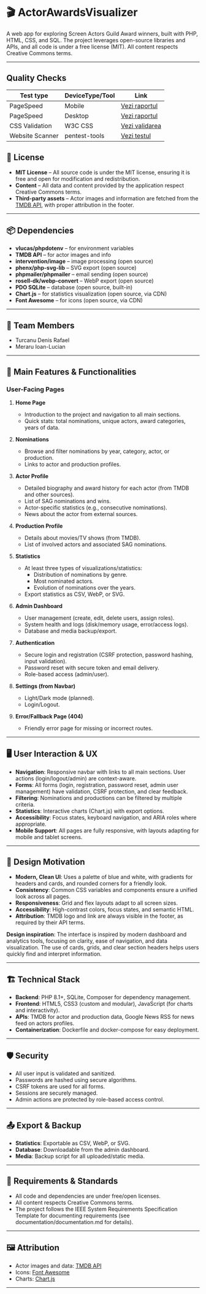 # 🎬 ActorAwardsVisualizer

A web app for exploring Screen Actors Guild Award winners, built with PHP, HTML, CSS, and SQL. The project leverages open-source libraries and APIs, and all code is under a free license (MIT). All content respects Creative Commons terms.

---

## Quality Checks

| Test type      | DeviceType/Tool | Link                                                                                                            |
|------------------|-----------------|-----------------------------------------------------------------------------------------------------------------|
| PageSpeed        | Mobile          | [Vezi raportul](https://pagespeed.web.dev/analysis/https-webproject-turcanu-live/rvfq9q1r5u?form_factor=mobile)   |
| PageSpeed        | Desktop         | [Vezi raportul](https://pagespeed.web.dev/analysis/https-webproject-turcanu-live/rvfq9q1r5u?form_factor=desktop) |
| CSS Validation    | W3C CSS         | [Vezi validarea](https://jigsaw.w3.org/css-validator/validator?uri=https%3A%2F%2Fwebproject.turcanu.live&profile=css3svg&usermedium=all&warning=1&vextwarning=&lang=en) |
| Website Scanner  | pentest-tools   | [Vezi testul](https://pentest-tools.com/website-vulnerability-scanning/website-scanner/scans/tIyyJgbcWVUwMj0j?view_report=true) |


## 📜 License

- **MIT License** – All source code is under the MIT license, ensuring it is free and open for modification and redistribution.
- **Content** – All data and content provided by the application respect Creative Commons terms.
- **Third-party assets** – Actor images and information are fetched from the [TMDB API](https://www.themoviedb.org/documentation/api), with proper attribution in the footer.

---

## 📦 Dependencies

- **vlucas/phpdotenv** – for environment variables
- **TMDB API** – for actor images and info
- **intervention/image** – image processing (open source)
- **phenx/php-svg-lib** – SVG export (open source)
- **phpmailer/phpmailer** – email sending (open source)
- **rosell-dk/webp-convert** – WebP export (open source)
- **PDO SQLite** – database (open source, built-in)
- **Chart.js** – for statistics visualization (open source, via CDN)
- **Font Awesome** – for icons (open source, via CDN)

---

## 👥 Team Members

- Turcanu Denis Rafael
- Meraru Ioan-Lucian

---

## 📝 Main Features & Functionalities

### User-Facing Pages

1. **Home Page**
   - Introduction to the project and navigation to all main sections.
   - Quick stats: total nominations, unique actors, award categories, years of data.

2. **Nominations**
   - Browse and filter nominations by year, category, actor, or production.
   - Links to actor and production profiles.

3. **Actor Profile**
   - Detailed biography and award history for each actor (from TMDB and other sources).
   - List of SAG nominations and wins.
   - Actor-specific statistics (e.g., consecutive nominations).
   - News about the actor from external sources.

4. **Production Profile**
   - Details about movies/TV shows (from TMDB).
   - List of involved actors and associated SAG nominations.

5. **Statistics**
   - At least three types of visualizations/statistics:
     - Distribution of nominations by genre.
     - Most nominated actors.
     - Evolution of nominations over the years.
   - Export statistics as CSV, WebP, or SVG.

6. **Admin Dashboard**
   - User management (create, edit, delete users, assign roles).
   - System health and logs (disk/memory usage, error/access logs).
   - Database and media backup/export.

7. **Authentication**
   - Secure login and registration (CSRF protection, password hashing, input validation).
   - Password reset with secure token and email delivery.
   - Role-based access (admin/user).

8. **Settings (from Navbar)**
   - Light/Dark mode (planned).
   - Login/Logout.

9. **Error/Fallback Page (404)**
   - Friendly error page for missing or incorrect routes.

---

## 🖥️ User Interaction & UX

- **Navigation**: Responsive navbar with links to all main sections. User actions (login/logout/admin) are context-aware.
- **Forms**: All forms (login, registration, password reset, admin user management) have validation, CSRF protection, and clear feedback.
- **Filtering**: Nominations and productions can be filtered by multiple criteria.
- **Statistics**: Interactive charts (Chart.js) with export options.
- **Accessibility**: Focus states, keyboard navigation, and ARIA roles where appropriate.
- **Mobile Support**: All pages are fully responsive, with layouts adapting for mobile and tablet screens.

---

## 🎨 Design Motivation

- **Modern, Clean UI**: Uses a palette of blue and white, with gradients for headers and cards, and rounded corners for a friendly look.
- **Consistency**: Common CSS variables and components ensure a unified look across all pages.
- **Responsiveness**: Grid and flex layouts adapt to all screen sizes.
- **Accessibility**: High-contrast colors, focus states, and semantic HTML.
- **Attribution**: TMDB logo and link are always visible in the footer, as required by their API terms.

**Design inspiration**: The interface is inspired by modern dashboard and analytics tools, focusing on clarity, ease of navigation, and data visualization. The use of cards, grids, and clear section headers helps users quickly find and interpret information.

---

## 🏗️ Technical Stack

- **Backend**: PHP 8.1+, SQLite, Composer for dependency management.
- **Frontend**: HTML5, CSS3 (custom and modular), JavaScript (for charts and interactivity).
- **APIs**: TMDB for actor and production data, Google News RSS for news feed on actors profiles.
- **Containerization**: Dockerfile and docker-compose for easy deployment.

---

## 🛡️ Security

- All user input is validated and sanitized.
- Passwords are hashed using secure algorithms.
- CSRF tokens are used for all forms.
- Sessions are securely managed.
- Admin actions are protected by role-based access control.

---

## 📤 Export & Backup

- **Statistics**: Exportable as CSV, WebP, or SVG.
- **Database**: Downloadable from the admin dashboard.
- **Media**: Backup script for all uploaded/static media.

---

## 📝 Requirements & Standards

- All code and dependencies are under free/open licenses.
- All content respects Creative Commons terms.
- The project follows the IEEE System Requirements Specification Template for documenting requirements (see documentation/documentation.md for details).

---

## 🖼️ Attribution

- Actor images and data: [TMDB API](https://www.themoviedb.org/documentation/api)
- Icons: [Font Awesome](https://fontawesome.com/)
- Charts: [Chart.js](https://www.chartjs.org/)

---
